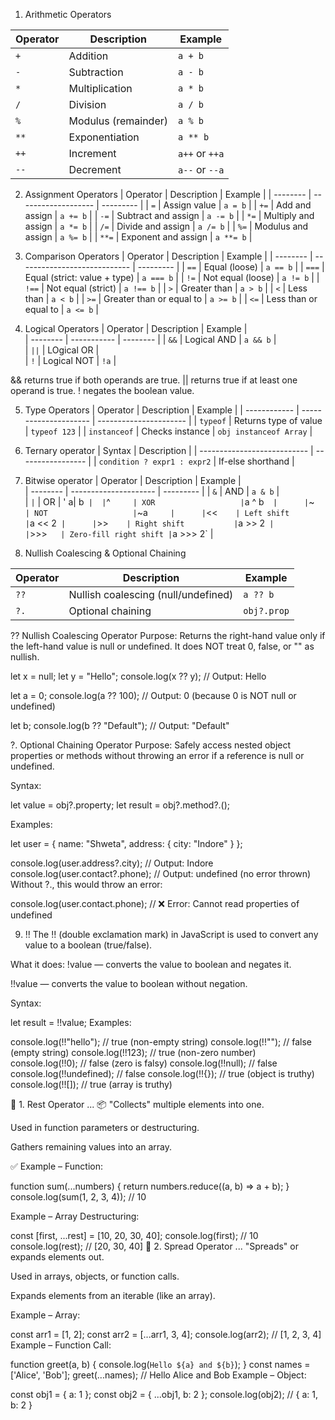 1. Arithmetic Operators

| Operator | Description         | Example        |
| -------- | ------------------- | -------------- |
| `+`      | Addition            | `a + b`        |
| `-`      | Subtraction         | `a - b`        |
| `*`      | Multiplication      | `a * b`        |
| `/`      | Division            | `a / b`        |
| `%`      | Modulus (remainder) | `a % b`        |
| `**`     | Exponentiation      | `a ** b`       |
| `++`     | Increment           | `a++` or `++a` |
| `--`     | Decrement           | `a--` or `--a` |


2. Assignment Operators
| Operator | Description         | Example   |
| -------- | ------------------- | --------- |
| `=`      | Assign value        | `a = b`   |
| `+=`     | Add and assign      | `a += b`  |
| `-=`     | Subtract and assign | `a -= b`  |
| `*=`     | Multiply and assign | `a *= b`  |
| `/=`     | Divide and assign   | `a /= b`  |
| `%=`     | Modulus and assign  | `a %= b`  |
| `**=`    | Exponent and assign | `a **= b` |

3. Comparison Operators
| Operator | Description                  | Example   |
| -------- | ---------------------------- | --------- |
| `==`     | Equal (loose)                | `a == b`  |
| `===`    | Equal (strict: value + type) | `a === b` |
| `!=`     | Not equal (loose)            | `a != b`  |
| `!==`    | Not equal (strict)           | `a !== b` |
| `>`      | Greater than                 | `a > b`   |
| `<`      | Less than                    | `a < b`   |
| `>=`     | Greater than or equal to     | `a >= b`  |
| `<=`     | Less than or equal to        | `a <= b`  |

4. Logical Operators
| Operator | Description | Example  |           
| -------- | ----------- | -------- | 
| `&&`     | Logical AND | `a && b` |          
| `||`     | LOgical OR             |    
| `!`      | Logical NOT | `!a`     |          


&& returns true if both operands are true.
|| returns true if at least one operand is true.
! negates the boolean value.

5. Type Operators
| Operator     | Description           | Example                |
| ------------ | --------------------- | ---------------------- |
| `typeof`     | Returns type of value | `typeof 123`           |
| `instanceof` | Checks instance       | `obj instanceof Array` |

6. Ternary operator
| Syntax                      | Description       |
| --------------------------- | ----------------- |
| `condition ? expr1 : expr2` | If-else shorthand |

7. Bitwise operator 
| Operator | Description           | Example   |     
| -------- | --------------------- | --------- | 
| `&`      | AND                   | `a & b`   |     
| ` | `    | OR                    |  ' a| b`  | 
| `^`      | XOR                   | `a ^ b`   |     
| `~`      | NOT                   | `~a`      |     
| `<<`     | Left shift            | `a << 2`  |     
| `>>`     | Right shift           | `a >> 2`  |        
| `>>>`    | Zero-fill right shift | `a >>> 2` |     

8. Nullish Coalescing & Optional Chaining

| Operator | Description                         | Example     |
| -------- | ----------------------------------- | ----------- |
| `??`     | Nullish coalescing (null/undefined) | `a ?? b`    |
| `?.`     | Optional chaining                   | `obj?.prop` |

 ?? Nullish Coalescing Operator
Purpose:
Returns the right-hand value only if the left-hand value is null or undefined.
It does NOT treat 0, false, or "" as nullish.

let x = null;
let y = "Hello";
console.log(x ?? y); // Output: Hello

let a = 0;
console.log(a ?? 100); // Output: 0 (because 0 is NOT null or undefined)

let b;
console.log(b ?? "Default"); // Output: "Default"


?. Optional Chaining Operator
Purpose:
Safely access nested object properties or methods without throwing an error if a reference is null or undefined.

 Syntax:

let value = obj?.property;
let result = obj?.method?.();
 
 Examples:

let user = {
  name: "Shweta",
  address: {
    city: "Indore"
  }
};

console.log(user.address?.city); // Output: Indore
console.log(user.contact?.phone); // Output: undefined (no error thrown)
 Without ?., this would throw an error:

console.log(user.contact.phone); // ❌ Error: Cannot read properties of undefined

9. !!
The !! (double exclamation mark) in JavaScript is used to convert any value to a boolean (true/false).

 What it does:
!value — converts the value to boolean and negates it.

!!value — converts the value to boolean without negation.

Syntax:

let result = !!value;
Examples:

console.log(!!"hello");   // true  (non-empty string)
console.log(!!"");        // false (empty string)
console.log(!!123);       // true  (non-zero number)
console.log(!!0);         // false (zero is falsy)
console.log(!!null);      // false
console.log(!!undefined); // false
console.log(!!{});        // true  (object is truthy)
console.log(!![]);        // true  (array is truthy)


🔹 1. Rest Operator ...
📦 "Collects" multiple elements into one.

Used in function parameters or destructuring.

Gathers remaining values into an array.

✅ Example – Function:

function sum(...numbers) {
  return numbers.reduce((a, b) => a + b);
}
console.log(sum(1, 2, 3, 4)); // 10

 Example – Array Destructuring:

const [first, ...rest] = [10, 20, 30, 40];
console.log(first); // 10
console.log(rest);  // [20, 30, 40]
🔹 2. Spread Operator ...
"Spreads" or expands elements out.

Used in arrays, objects, or function calls.

Expands elements from an iterable (like an array).

 Example – Array:

const arr1 = [1, 2];
const arr2 = [...arr1, 3, 4];
console.log(arr2); // [1, 2, 3, 4]
 Example – Function Call:

function greet(a, b) {
  console.log(`Hello ${a} and ${b}`);
}
const names = ['Alice', 'Bob'];
greet(...names); // Hello Alice and Bob
Example – Object:

const obj1 = { a: 1 };
const obj2 = { ...obj1, b: 2 };
console.log(obj2); // { a: 1, b: 2 }